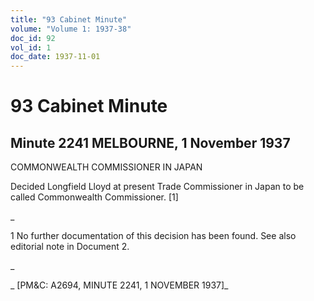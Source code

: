 ```yaml
---
title: "93 Cabinet Minute"
volume: "Volume 1: 1937-38"
doc_id: 92
vol_id: 1
doc_date: 1937-11-01
---
```


# 93 Cabinet Minute

## Minute 2241 MELBOURNE, 1 November 1937

COMMONWEALTH COMMISSIONER IN JAPAN

Decided Longfield Lloyd at present Trade Commissioner in Japan to be called Commonwealth Commissioner. [1]

_

1 No further documentation of this decision has been found. See also editorial note in Document 2.

_

_ [PM&amp;C: A2694, MINUTE 2241, 1 NOVEMBER 1937]_
